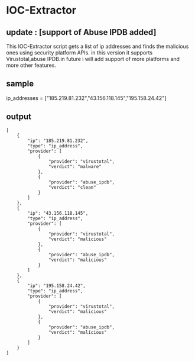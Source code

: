 # IOC-Extractor
## update : [support of Abuse IPDB added]

This IOC-Extractor script gets a list of ip addresses and finds the malicious ones using security platform APIs.
in this version it  supports Virustotal,abuse IPDB.in future i will add support of more platforms and more other features.

## sample 
ip_addresses = ["185.219.81.232","43.156.118.145","195.158.24.42"]
## output
```
[
    {
        "ip": "185.219.81.232",
        "type": "ip_address",
        "provider": [
            {
                "provider": "virustotal",
                "verdict": "malware"
            },
            {
                "provider": "abuse_ipdb",
                "verdict": "clean"
            }
        ]
    },
    {
        "ip": "43.156.118.145",
        "type": "ip_address",
        "provider": [
            {
                "provider": "virustotal",
                "verdict": "malicious"
            },
            {
                "provider": "abuse_ipdb",
                "verdict": "malicious"
            }
        ]
    },
    {
        "ip": "195.158.24.42",
        "type": "ip_address",
        "provider": [
            {
                "provider": "virustotal",
                "verdict": "malicious"
            },
            {
                "provider": "abuse_ipdb",
                "verdict": "malicious"
            }
        ]
    }
]
```
